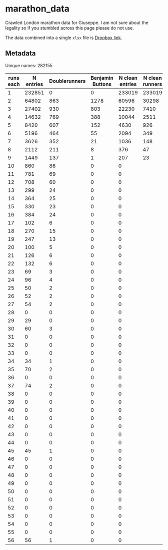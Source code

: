 # marathon_data

Crawled London marathon data for Giuseppe. I am not sure about the legality so if you stumbled across this page please do not use.

The data combined into a single `xlsx` file is [Dropbox link](https://www.dropbox.com/s/j8wr9wz57gmrlgb/all_data.xlsx?dl=1).


## Metadata

Unique names:	282155

| runs each | N entries | Doublerunners | Benjamin Buttons | N clean entries | N clean runners |
| ----- | ----- | ----- | ----- | ----- | ----- |
| 1 | 232851 | 0 | 0 | 233019 | 233019 |
| 2 | 64802 | 863 | 1278 | 60596 | 30298 |
| 3 | 27402 | 930 | 803 | 22230 | 7410 |
| 4 | 14632 | 769 | 388 | 10044 | 2511 |
| 5 | 8420 | 607 | 152 | 4630 | 926 |
| 6 | 5196 | 464 | 55 | 2094 | 349 |
| 7 | 3626 | 352 | 21 | 1036 | 148 |
| 8 | 2112 | 211 | 8 | 376 | 47 |
| 9 | 1449 | 137 | 1 | 207 | 23 |
| 10 | 860 | 86 | 0 | 0 |  |
| 11 | 781 | 69 | 0 | 0 |  |
| 12 | 708 | 60 | 0 | 0 |  |
| 13 | 299 | 24 | 0 | 0 |  |
| 14 | 364 | 25 | 0 | 0 |  |
| 15 | 330 | 23 | 0 | 0 |  |
| 16 | 384 | 24 | 0 | 0 |  |
| 17 | 102 | 6 | 0 | 0 |  |
| 18 | 270 | 15 | 0 | 0 |  |
| 19 | 247 | 13 | 0 | 0 |  |
| 20 | 100 | 5 | 0 | 0 |  |
| 21 | 126 | 6 | 0 | 0 |  |
| 22 | 132 | 6 | 0 | 0 |  |
| 23 | 69 | 3 | 0 | 0 |  |
| 24 | 96 | 4 | 0 | 0 |  |
| 25 | 50 | 2 | 0 | 0 |  |
| 26 | 52 | 2 | 0 | 0 |  |
| 27 | 54 | 2 | 0 | 0 |  |
| 28 | 0 | 0 | 0 | 0 |  |
| 29 | 29 | 0 | 0 | 0 |  |
| 30 | 60 | 3 | 0 | 0 |  |
| 31 | 0 | 0 | 0 | 0 |  |
| 32 | 0 | 0 | 0 | 0 |  |
| 33 | 0 | 0 | 0 | 0 |  |
| 34 | 34 | 1 | 0 | 0 |  |
| 35 | 70 | 2 | 0 | 0 |  |
| 36 | 0 | 0 | 0 | 0 |  |
| 37 | 74 | 2 | 0 | 0 |  |
| 38 | 0 | 0 | 0 | 0 |  |
| 39 | 0 | 0 | 0 | 0 |  |
| 40 | 0 | 0 | 0 | 0 |  |
| 41 | 0 | 0 | 0 | 0 |  |
| 42 | 0 | 0 | 0 | 0 |  |
| 43 | 0 | 0 | 0 | 0 |  |
| 44 | 0 | 0 | 0 | 0 |  |
| 45 | 45 | 1 | 0 | 0 |  |
| 46 | 0 | 0 | 0 | 0 |  |
| 47 | 0 | 0 | 0 | 0 |  |
| 48 | 0 | 0 | 0 | 0 |  |
| 49 | 0 | 0 | 0 | 0 |  |
| 50 | 0 | 0 | 0 | 0 |  |
| 51 | 0 | 0 | 0 | 0 |  |
| 52 | 0 | 0 | 0 | 0 |  |
| 53 | 0 | 0 | 0 | 0 |  |
| 54 | 0 | 0 | 0 | 0 |  |
| 55 | 0 | 0 | 0 | 0 |  |
| 56 | 56 | 1 | 0 | 0 |  |